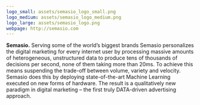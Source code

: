 ```yaml
---
logo_small: assets/semasio_logo_small.png
logo_medium: assets/semasio_logo_medium.png
logo_large: assets/semasio_logo.png
webpage: http://semasio.com
---
```


**Semasio.** Serving some of the world’s biggest brands Semasio personalizes the digital marketing for every internet user by processing massive amounts of heterogeneous, unstructured data to produce tens of thousands of decisions per second, none of them taking more than 20ms. To achieve this means suspending the trade-off between volume, variety and velocity. Semasio does this by deploying state-of-the-art Machine Learning executed on new forms of hardware. The result is a qualitatively new paradigm in digital marketing – the first truly DATA-driven advertising approach.
